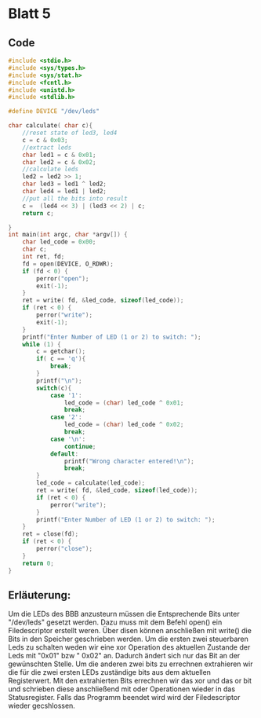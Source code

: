# Blatt 5
## Code
```c
#include <stdio.h>
#include <sys/types.h>
#include <sys/stat.h>
#include <fcntl.h>
#include <unistd.h>
#include <stdlib.h>

#define DEVICE "/dev/leds"

char calculate( char c){
	//reset state of led3, led4
	c = c & 0x03;
	//extract leds
	char led1 = c & 0x01;
	char led2 = c & 0x02;
	//calculate leds
	led2 = led2 >> 1;
	char led3 = led1 ^ led2;
	char led4 = led1 | led2;
	//put all the bits into result
	c =  (led4 << 3) | (led3 << 2) | c;
	return c;

}
int main(int argc, char *argv[]) {
	char led_code = 0x00;
	char c;
	int ret, fd;
	fd = open(DEVICE, O_RDWR);
	if (fd < 0) {
		perror("open");
		exit(-1);
	}
	ret = write( fd, &led_code, sizeof(led_code));
	if (ret < 0) {
		perror("write");
		exit(-1);
	}
	printf("Enter Number of LED (1 or 2) to switch: ");
	while (1) {
		c = getchar();
		if( c == 'q'){
			break;
		}
		printf("\n");
		switch(c){
			case '1':
				led_code = (char) led_code ^ 0x01;
				break;
			case '2':
				led_code = (char) led_code ^ 0x02;
				break;
			case '\n':
				continue;
			default:
				printf("Wrong character entered!\n");
				break;
		}
		led_code = calculate(led_code);
		ret = write( fd, &led_code, sizeof(led_code));
		if (ret < 0) {
			perror("write");
		}
		printf("Enter Number of LED (1 or 2) to switch: ");
	}
	ret = close(fd);
	if (ret < 0) {
		perror("close");
	}
	return 0;
}

```
## Erläuterung:
Um die LEDs des BBB anzusteurn müssen die Entsprechende Bits unter "/dev/leds" gesetzt werden.
Dazu muss mit dem Befehl open() ein  Filedescriptor erstellt weren. Über disen können anschließen mit write()
die Bits in den Speicher geschrieben werden.
Um die ersten zwei steuerbaren Leds zu schalten weden wir eine xor Operation des aktuellen Zustande der Leds mit  "0x01" bzw " 0x02"
an. Dadurch ändert sich nur das Bit an der gewünschten Stelle.
Um die anderen zwei bits zu errechnen extrahieren wir die für die zwei ersten LEDs zuständige bits aus dem aktuellen Registerwert.
Mit den extrahierten Bits errechnen wir das xor und das or bit und schrieben diese anschließend mit oder Operationen wieder in das Statusregister.
Falls das Programm beendet wird  wird der Filedescriptor wieder gecshlossen.

